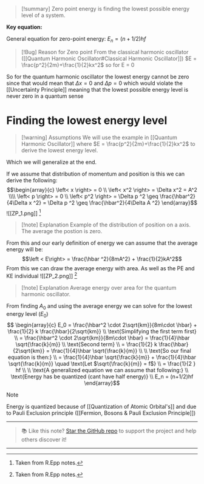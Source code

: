 
>[!summary]
Zero point energy is finding the lowest possible energy level of a system. 
>
**Key equation:**
>
General equation for zero-point energy:
$E_n = (n+1/2)hf$

>[!Bug] Reason for Zero point
From the classical harmonic oscillator ([[Quantum Harmonic Oscillator#Classical Harmonic Oscillator]])
$E = \frac{p^2}{2m}+\frac{1}{2}kx^2$ so for E = 0
>
So for the quantum harmonic oscillator the lowest energy cannot be zero since that would mean that $\Delta x = 0$ and $\Delta p = 0$ which would violate the [[Uncertainty Principle]] meaning that the lowest possible energy level is never zero in a quantum sense

# Finding the lowest energy level
>[!warning] Assumptions
We will use the example in [[Quantum Harmonic Oscillator]] where
$E =  \frac{p^2}{2m}+\frac{1}{2}kx^2$ to derive the lowest energy level.
>
Which we will generalize at the end.

If we assume that distribution of momentum and position is this we can derive the  following:
$$\begin{array}{c}
\left< x \right> = 0 \\ 
\left< x^2 \right> = \Delta x^2 = A^2 \\\\
\left< p \right> = 0 \\
\left< p^2 \right> = \Delta p ^2 \geq \frac{\hbar^2}{4\Delta x ^2} = \Delta p ^2 \geq \frac{\hbar^2}{4\Delta A ^2}
\end{array}$$
![[ZP_1.png]] 
[^1]
>[!note] Explanation
Example of the distribution of position on a axis. The average the postion is zero. 

From this and our early definition of energy we can assume that the average energy will be:
$$\left < E\right> = \frac{\hbar ^2}{8mA^2} + \frac{1}{2}kA^2$$
From this we can draw the average energy with area. As well as the PE and KE individual
![[ZP_2.png]]
[^1]
>[!note] Explanation
Average energy over area for the quantum harmonic oscillator.


From finding $A_0$ and using the average energy we can solve for the lowest energy level ($E_0$)
$$ \begin{array}{c}
E_0 
= \frac{\hbar^2 \cdot 2\sqrt{km}}{8m\cdot \hbar} + \frac{1}{2} k \frac{\hbar}{2\sqrt{km}} \\
\text{Simplifying the first term first} \\ 
= \frac{\hbar^2 \cdot 2\sqrt{km}}{8m\cdot \hbar} = \frac{1}{4}\hbar \sqrt{\frac{k}{m}} \\ 
\text{Second term} \\ 
= \frac{1}{2} k \frac{\hbar}{2\sqrt{km}} = \frac{1}{4}\hbar \sqrt{\frac{k}{m}} \\ \\
\text{So our final equation is then:} \\ 
= \frac{1}{4}\hbar \sqrt{\frac{k}{m}} + \frac{1}{4}\hbar \sqrt{\frac{k}{m}} \quad  \text{Let  $\sqrt{\frac{k}{m}} = f$} \\
= \frac{1}{2 } hf \\ \\ 
\text{A generalized equation we can assume that following:} \\ 
\text{Energy has be quantized (cant have half energy)} \\ 
E_n = (n+1/2)hf
\end{array}$$
>[!note]
Energy is quantized because of [[Quantization of Atomic Orbital's]] and due to Pauli Exclusion principle ([[Fermion, Bosons & Pauli Exclusion Principle]])

[^1]: Taken from R.Epp notes.



---

> 📚 Like this note? [Star the GitHub repo](https://github.com/rajeevphysics/Thinkbook) to support the project and help others discover it!

---
